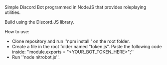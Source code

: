 Simple Discord Bot programmed in NodeJS that provides roleplaying utilities.

Build using the Discord.JS library.

How to use:
*  Clone repository and run ''npm install'' on the root folder.
*  Create a file in the root folder named "token.js". Paste the following code inside: ''module.exports = "<YOUR_BOT_TOKEN_HERE>";''
*  Run ''node nitrobot.js''.